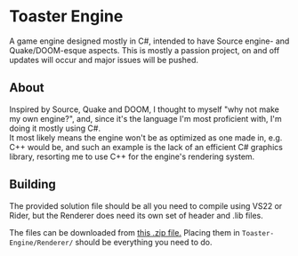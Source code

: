# Toaster Engine
A game engine designed mostly in C#, intended to have Source engine- and Quake/DOOM-esque aspects. This is mostly a passion project, on and off updates will occur and major issues will be pushed.

## About
Inspired by Source, Quake and DOOM, I thought to myself "why not make my own engine?", and, since it's the language I'm most proficient with, I'm doing it mostly using C#. \
It most likely means the engine won't be as optimized as one made in, e.g. C++ would be, and such an example is the lack of an efficient C# graphics library, resorting me to use C++ for the engine's rendering system.

## Building
The provided solution file should be all you need to compile using VS22 or Rider, but the Renderer does need its own set of header and .lib files.

The files can be downloaded from [this .zip file.](https://cdn.discordapp.com/attachments/753315536791666798/1328106346121396264/RendererDependencies.zip?ex=67857eeb&is=67842d6b&hm=e39509455b4d26d7d1bc7db37c37bb484c882cba9fc0b58e1d2f1973b8808608&) Placing them in `Toaster-Engine/Renderer/` should be everything you need to do.
